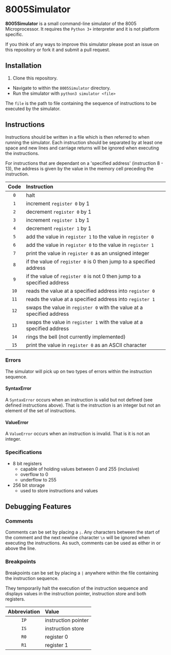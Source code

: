 # 8005Simulator

**8005Simulator** is a small command-line simulator of the 8005 Microprocessor. It requires the `Python 3+` interpreter and it is not platform specific.

If you think of any ways to improve this simulator please post an issue on this repository or fork it and submit a pull request.


## Installation

1. Clone this repository.
+ Navigate to within the `8005Simulator` directory.
+ Run the simulator with `python3 simulator <file>`

The `file` is the path to file containing the sequence of instructions to be executed by the simulator.


## Instructions

Instructions should be written in a file which is then referred to when running the simulator. Each instruction should be separated by at least one space and new lines and carriage returns will be ignored when executing the instructions.

For instructions that are dependant on a 'specified address' (instruction 8 - 13), the address is given by the value in the memory cell preceding the instruction.

Code  | Instruction
 :--: | :--
`0`   | halt
`1`   | increment `register 0` by 1
`2`   | decrement `register 0` by 1
`3`   | increment `register 1` by 1
`4`   | decrement `register 1` by 1
`5`   | add the value in `register 1` to the value in `register 0`
`6`   | add the value in `register 0` to the value in `register 1`
`7`   | print the value in `register 0` as an unsigned integer
`8`   | if the value of `register 0` is 0 then jump to a specified address
`9`   | if the value of `register 0` is not 0 then jump to a specified address
`10`  | reads the value at a specified address into `register 0`
`11`  | reads the value at a specified address into `register 1`
`12`  | swaps the value in `register 0` with the value at a specified address
`13`  | swaps the value in `register 1` with the value at a specified address
`14`  | rings the bell (not currently implemented)
`15`  | print the value in `register 0` as an ASCII character

### Errors
The simulator will pick up on two types of errors within the instruction sequence.

#### SyntaxError
A `SyntaxError` occurs when an instruction is valid but not defined (see defined instructions above). That is the instruction is an integer but not an element of the set of instructions.

#### ValueError
A `ValueError` occurs when an instruction is invalid. That is it is not an integer.

### Specifications
+ 8 bit registers
    - capable of holding values between 0 and 255 (inclusive)
    - overflow to 0
    - underflow to 255
+ 256 bit storage
    - used to store instructions and values


## Debugging Features

### Comments
Comments can be set by placing a `;`. Any characters between the start of the comment and the next newline character `\n` will be ignored when executing the instructions. As such, comments can be used as either in or above the line.

### Breakpoints
Breakpoints can be set by placing a `|` anywhere within the file containing the instruction sequence.

They temporarily halt the execution of the instruction sequence and displays values in the instruction pointer, instruction store and both registers.

Abbreviation | Value
 :--:        | :--
`IP`         | instruction pointer
`IS`         | instruction store
`R0`         | register 0
`R1`         | register 1
